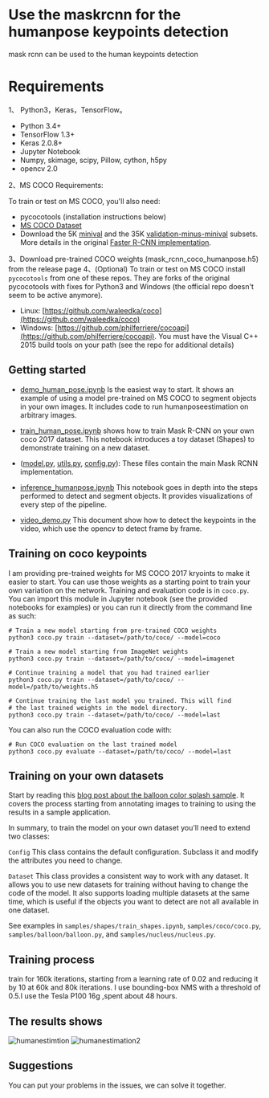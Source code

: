 ﻿# Use the maskrcnn for the humanpose keypoints detection
mask rcnn can be used to the human keypoints detection


# Requirements

1、	Python3，Keras，TensorFlow。

 -   Python 3.4+
 -   TensorFlow 1.3+
 -   Keras 2.0.8+
 -   Jupyter Notebook
 -   Numpy, skimage, scipy, Pillow, cython, h5py
 -   opencv 2.0


2、MS COCO Requirements:

To train or test on MS COCO, you'll also need:

 -   pycocotools (installation instructions below)
 -   [MS COCO Dataset](http://cocodataset.org/#home)
 -   Download the 5K  [minival](https://dl.dropboxusercontent.com/s/o43o90bna78omob/instances_minival2014.json.zip?dl=0)  and the 35K  [validation-minus-minival](https://dl.dropboxusercontent.com/s/s3tw5zcg7395368/instances_valminusminival2014.json.zip?dl=0)  subsets. More details in the original  [Faster R-CNN implementation](https://github.com/rbgirshick/py-faster-rcnn/blob/master/data/README.md).
 
3、Download pre-trained COCO weights (mask_rcnn_coco_humanpose.h5) from the release page
4、(Optional) To train or test on MS COCO install  `pycocotools`  from one of these repos. They are forks of the original pycocotools with fixes for Python3 and Windows (the official repo doesn't seem to be active anymore).

-   Linux:  [https://github.com/waleedka/coco](https://github.com/waleedka/coco)
-   Windows:  [https://github.com/philferriere/cocoapi](https://github.com/philferriere/cocoapi). You must have the Visual C++ 2015 build tools on your path (see the repo for additional details)
 

## Getting started
-   [demo_human_pose.ipynb](https://github.com/chrispolo/Keypoints-of-humanpose-with-Mask-R-CNN/blob/master/demo_human_pose.ipynb)  Is the easiest way to start. It shows an example of using a model pre-trained on MS COCO to segment objects in your own images. It includes code to run humanposeestimation on arbitrary images.
    
-   [train_human_pose.ipynb](https://github.com/chrispolo/Keypoints-of-humanpose-with-Mask-R-CNN/blob/master/train_human_pose.ipynb)  shows how to train Mask R-CNN on your own coco 2017 dataset. This notebook introduces a toy dataset (Shapes) to demonstrate training on a new dataset.
    
-   ([model.py](https://github.com/chrispolo/Keypoints-of-humanpose-with-Mask-R-CNN/blob/master/model.py),  [utils.py](https://github.com/chrispolo/Keypoints-of-humanpose-with-Mask-R-CNN/blob/master/utils.py),  [config.py](https://github.com/chrispolo/Keypoints-of-humanpose-with-Mask-R-CNN/blob/master/config.py)): These files contain the main Mask RCNN implementation.
    
    
-   [inference_humanpose.ipynb](https://github.com/chrispolo/Keypoints-of-humanpose-with-Mask-R-CNN/blob/master/inference_humanpose.ipynb)  This notebook goes in depth into the steps performed to detect and segment objects. It provides visualizations of every step of the pipeline.
    
- [video_demo.py](https://github.com/chrispolo/Keypoints-of-humanpose-with-Mask-R-CNN/blob/master/video_demo.py)  This document show how to detect the keypoints in the video, which use the opencv to detect frame by frame.
    
## Training  on coco keypoints

I am  providing pre-trained weights for MS COCO 2017 kryoints to make it easier to start. You can use those weights as a starting point to train your own variation on the network. Training and evaluation code is in  `coco.py`. You can import this module in Jupyter notebook (see the provided notebooks for examples) or you can run it directly from the command line as such:

```
# Train a new model starting from pre-trained COCO weights
python3 coco.py train --dataset=/path/to/coco/ --model=coco

# Train a new model starting from ImageNet weights
python3 coco.py train --dataset=/path/to/coco/ --model=imagenet

# Continue training a model that you had trained earlier
python3 coco.py train --dataset=/path/to/coco/ --model=/path/to/weights.h5

# Continue training the last model you trained. This will find
# the last trained weights in the model directory.
python3 coco.py train --dataset=/path/to/coco/ --model=last
```
You can also run the COCO evaluation code with:

```
# Run COCO evaluation on the last trained model
python3 coco.py evaluate --dataset=/path/to/coco/ --model=last
```
## Training on your own datasets

Start by reading this  [blog post about the balloon color splash sample](https://engineering.matterport.com/splash-of-color-instance-segmentation-with-mask-r-cnn-and-tensorflow-7c761e238b46). It covers the process starting from annotating images to training to using the results in a sample application.

In summary, to train the model on your own dataset you'll need to extend two classes:

`Config`  This class contains the default configuration. Subclass it and modify the attributes you need to change.

`Dataset`  This class provides a consistent way to work with any dataset. It allows you to use new datasets for training without having to change the code of the model. It also supports loading multiple datasets at the same time, which is useful if the objects you want to detect are not all available in one dataset.

See examples in  `samples/shapes/train_shapes.ipynb`,  `samples/coco/coco.py`,  `samples/balloon/balloon.py`, and  `samples/nucleus/nucleus.py`.

## Training process 

 train for 160k iterations, starting from a learning rate of 0.02 and reducing it by 10 at 60k and 80k iterations. I  use bounding-box NMS with a threshold of 0.5.I use the Tesla P100 16g ,spent about 48 hours.

## The results shows

![humanestimtion](https://github.com/chrispolo/Keypoints-of-humanpose-with-Mask-R-CNN/blob/master/results/video1.png)
![humanestimation2](https://github.com/chrispolo/Keypoints-of-humanpose-with-Mask-R-CNN/blob/master/results/video2.png)
## Suggestions
You can put your problems in the issues, we can solve it together.
